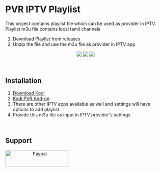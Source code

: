 # PVR IPTV Playlist 
This project contains playlist file which can be used as provider in IPTV. Playlist m3u file contains local tamil channels 
1. Download <a href="https://github.com/echakkara/pvr/releases/download/v1.0.2/playlist-tamil-local.zip">Playlist</a> from releases
2. Unzip the file and use the m3u file as provider in IPTV app

<p align="center">
<!-- Release -->
  <a href="https://github.com/echakkara/pvr/releases/latest">
    <img src="https://img.shields.io/github/v/release/echakkara/pvr">
  </a>
  <a href="https://github.com/echakkara/pvr/releases/latest">
    <img src="https://img.shields.io/github/downloads/echakkara/pvr/total">
  </a>
  <a href="https://github.com/echakkara/pvr/releases/latest">
    <img src="http://hits.dwyl.com/echakkara/pvr.svg">
  </a>
 </p>
 
 <br>


## Installation

1. <a href="https://kodi.tv/download"> Download Kodi </a> <BR>
2. <a href="https://kodi.wiki/view/Add-on:IPTV_Simple_Client"> Kodi PVR Add-on </a> <BR>
3. There are other IPTV apps available as well and settings will have options to add playlist
4. Provide this m3u file as input in IPTV provider's settings
<BR>

## Support

<p align="center">

  <a href="https://paypal.me/eraianbanc" target="_blank">
    <img width="200px" height="51px" src="https://www.paypalobjects.com/webstatic/mktg/Logo/pp-logo-200px.png" alt="Paypal" align="left">
  </a>
</p>



 